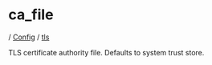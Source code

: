 # ca_file

/ [Config](../..) / [tls](..) 

TLS certificate authority file. Defaults to system trust store.

